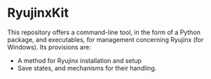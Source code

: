 <!-- ====================================================================== -->

# RyujinxKit

This repository offers a command-line tool, in the form of a Python package,
and executables, for management concerning Ryujinx (for Windows). Its
provisions are:

- A method for Ryujinx installation and setup
- Save states, and mechanisms for their handling.

<!-- ====================================================================== -->
